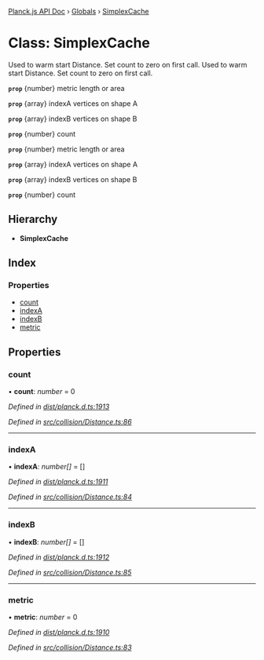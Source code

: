 [Planck.js API Doc](../README.md) › [Globals](../globals.md) › [SimplexCache](simplexcache.md)

# Class: SimplexCache

Used to warm start Distance. Set count to zero on first call.
Used to warm start Distance. Set count to zero on first call.

**`prop`** {number} metric length or area

**`prop`** {array} indexA vertices on shape A

**`prop`** {array} indexB vertices on shape B

**`prop`** {number} count

**`prop`** {number} metric length or area

**`prop`** {array} indexA vertices on shape A

**`prop`** {array} indexB vertices on shape B

**`prop`** {number} count

## Hierarchy

* **SimplexCache**

## Index

### Properties

* [count](simplexcache.md#count)
* [indexA](simplexcache.md#indexa)
* [indexB](simplexcache.md#indexb)
* [metric](simplexcache.md#metric)

## Properties

###  count

• **count**: *number* = 0

*Defined in [dist/planck.d.ts:1913](https://github.com/shakiba/planck.js/blob/3ede11b/dist/planck.d.ts#L1913)*

*Defined in [src/collision/Distance.ts:86](https://github.com/shakiba/planck.js/blob/3ede11b/src/collision/Distance.ts#L86)*

___

###  indexA

• **indexA**: *number[]* = []

*Defined in [dist/planck.d.ts:1911](https://github.com/shakiba/planck.js/blob/3ede11b/dist/planck.d.ts#L1911)*

*Defined in [src/collision/Distance.ts:84](https://github.com/shakiba/planck.js/blob/3ede11b/src/collision/Distance.ts#L84)*

___

###  indexB

• **indexB**: *number[]* = []

*Defined in [dist/planck.d.ts:1912](https://github.com/shakiba/planck.js/blob/3ede11b/dist/planck.d.ts#L1912)*

*Defined in [src/collision/Distance.ts:85](https://github.com/shakiba/planck.js/blob/3ede11b/src/collision/Distance.ts#L85)*

___

###  metric

• **metric**: *number* = 0

*Defined in [dist/planck.d.ts:1910](https://github.com/shakiba/planck.js/blob/3ede11b/dist/planck.d.ts#L1910)*

*Defined in [src/collision/Distance.ts:83](https://github.com/shakiba/planck.js/blob/3ede11b/src/collision/Distance.ts#L83)*
